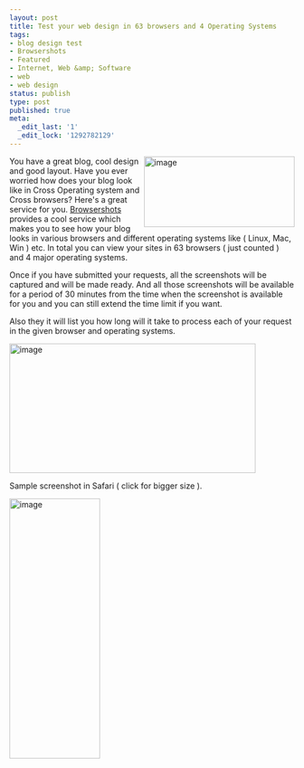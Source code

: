 ```yaml
---
layout: post
title: Test your web design in 63 browsers and 4 Operating Systems
tags:
- blog design test
- Browsershots
- Featured
- Internet, Web &amp; Software
- web
- web design
status: publish
type: post
published: true
meta:
  _edit_last: '1'
  _edit_lock: '1292782129'
---
```

<img border="0" align="right" width="266" src="http://www.maheshsubramaniya.com/wp-content/uploads/2008/03/image-thumb23.png" alt="image" height="125" />

You have a great blog, cool design and good layout. Have you ever worried how does your blog look like in Cross Operating system and Cross browsers? Here's a great service for you. <a href="http://browsershots.org/">Browsershots</a> provides a cool service which makes you to see how your blog looks in various browsers and different operating systems like ( Linux, Mac, Win ) etc. In total you can view your sites in 63 browsers ( just counted ) and 4 major operating systems.

Once if you have submitted your requests, all the screenshots will be captured and will be made ready. And all those screenshots will be available for a period of 30 minutes from the time when the screenshot is available for you and you can still extend the time limit if you want.

<!--more-->

Also they it will list you how long will it take to process each of your request in the given browser and operating systems.

<a href="http://www.maheshsubramaniya.com/wp-content/uploads/2008/03/image35.png"><img border="0" width="435" src="http://www.maheshsubramaniya.com/wp-content/uploads/2008/03/image-thumb24.png" alt="image" height="229" /></a>

Sample screenshot in Safari ( click for bigger size ).

<a rel="lightbox" href="http://www.maheshsubramaniya.com/wp-content/uploads/2008/03/image36.png"><img border="0" width="160" src="http://www.maheshsubramaniya.com/wp-content/uploads/2008/03/image-thumb25.png" alt="image" height="460" /></a>

